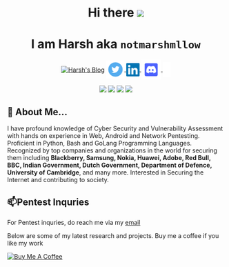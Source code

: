 <h1 align=center>Hi there  <img src="https://raw.githubusercontent.com/aemmadi/aemmadi/master/wave.gif" width="30"></h1>

<h1 align=center> I am Harsh aka <code>notmarshmllow</code> </h1>

<p align=center>
<a href="https://notmarshmllow.github.io"><img align="center" alt="Harsh's Blog" width="42px" src="https://user-images.githubusercontent.com/60079743/179577892-d025de13-f1b4-4377-b53d-94a8475d5ffa.png" /></a>
<a href="https://twitter.com/notmarshmllow"><img align="center" alt="Harsh's Twitter" width="42px" src="https://github.com/notmarshmllow/notmarshmllow/blob/main/image-removebg-preview%20(4).png?raw=true" /> </a>
<a href="https://linkedin.com/in/harshparekh11"><img align="center" alt="Harsh's LinkedIn" width="31px" src="https://github.com/notmarshmllow/notmarshmllow/blob/main/image-removebg-preview%20(5).png?raw=true" /> </a>
<a href="https://discordapp.com/users/603679966705483786"><img align="center" alt="Harsh's Discord" width="46px" src="https://github.com/notmarshmllow/notmarshmllow/blob/main/discord%20logo.png?raw=true" /> </a>
  <a href="https://hackerone.com/notmarshmllow21"><img align="center" alt="Harsh's Hackerone" width="18px" src="https://github.com/notmarshmllow/notmarshmllow/blob/main/h1.png?raw=true" /></a> 
</p>

<p align=center>
  <img src="https://img.shields.io/badge/Blogger-FF5722?style=for-the-badge&logo=blogger&logoColor=white">
  <img src="https://img.shields.io/badge/Ethical%20Hacker-696969?style=for-the-badge&logoColor=white">
  <img src="https://img.shields.io/badge/HackerOne-000000?style=for-the-badge&logo=hackerone&logoColor=white">
  <img src="https://img.shields.io/badge/Pentester-4169E1?style=for-the-badge&logoColor=red">
  
  
</p>

## 💬 About Me...

I have profound knowledge of Cyber Security and Vulnerability Assessment with hands on experience in Web, Android and Network Pentesting. Proficient in Python, Bash and GoLang Programming Languages. Recognized by top companies and organizations in the world for securing them including <b>Blackberry, Samsung, Nokia, Huawei, Adobe, Red Bull, BBC, Indian Government, Dutch Government, Department of Defence, University of Cambridge</b>, and many more. Interested in Securing the Internet and contributing to society. 


## 📫Pentest Inquries

For Pentest inquries, do reach me via my <a href=mailto:harshparekh3703@gmail.com>email</a>

Below are some of my latest research and projects. Buy me a coffee if you like my work

<a href="https://www.buymeacoffee.com/notmarshmllow" target="_blank"><img src="https://cdn.buymeacoffee.com/buttons/v2/default-yellow.png" alt="Buy Me A Coffee" style="height: 60px !important;width: 217px !important;" ></a>

<!--
**notmarshmllow/notmarshmllow** is a ✨ _special_ ✨ repository because its `README.md` (this file) appears on your GitHub profile.

Here are some ideas to get you started:

- 🔭 I’m currently working on ...
- 🌱 I’m currently learning ...
- 👯 I’m looking to collaborate on ...
- 🤔 I’m looking for help with ...
- 💬 Ask me about ...
- 📫 How to reach me: ...
- 😄 Pronouns: ...
- ⚡ Fun fact: ...
-->
